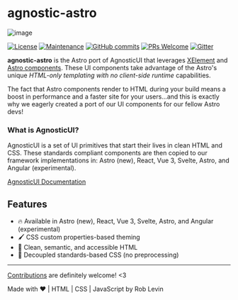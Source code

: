 # agnostic-astro 

![image](https://user-images.githubusercontent.com/142403/147501029-9e97a173-38e6-4f14-a4a6-2baf626c8e14.png)


[![License](https://img.shields.io/badge/License-Apache_2.0-blue.svg)](https://opensource.org/licenses/Apache-2.0)
[![Maintenance](https://img.shields.io/badge/Maintained%3F-yes-green.svg)](https://github.com/AgnosticUI/agnosticui/graphs/commit-activity)
[![GitHub commits](https://badgen.net/github/commits/agnosticui/agnosticui)](https://GitHub.com/agnosticui/agnosticui/commits/)
[![PRs Welcome](https://img.shields.io/badge/PRs-welcome-brightgreen.svg?style=flat-square)](http://makeapullrequest.com)
[![Gitter](https://badges.gitter.im/AgnosticUI/community.svg)](https://gitter.im/AgnosticUI/community?utm_source=badge&utm_medium=badge&utm_campaign=pr-badge)


**agnostic-astro** is the Astro port of AgnosticUI that leverages [XElement](https://xelement-docs.vercel.app/) and [Astro components](https://docs.astro.build/en/core-concepts/astro-components/). These UI components take advantage of the Astro's unique _HTML-only templating with no client-side runtime_ capabilities.

The fact that Astro components render to HTML during your build means a boost in performance and a faster site for your users…and this is exactly why we eagerly created a port of our UI components for our fellow Astro devs!

### What is AgnosticUI?

AgnosticUI is a set of UI primitives that start their lives in clean HTML and CSS. These standards compliant components are then copied to our framework implementations in: Astro (new), React, Vue 3, Svelte, Astro, and Angular (experimental).


[AgnosticUI Documentation](https://agnosticui.com)

## Features

- 🔥 Available in Astro (new), React, Vue 3, Svelte, Astro, and Angular (experimental)
- 🖌️ CSS custom properties-based theming
- 💪 Clean, semantic, and accessible HTML
- 💯 Decoupled standards-based CSS (no preprocessing)

___

[Contributions](https://github.com/AgnosticUI/agnosticui/blob/master/CONTRIBUTING.md) are definitely welcome! <3

Made with :heart: | HTML | CSS | JavaScript by Rob Levin

